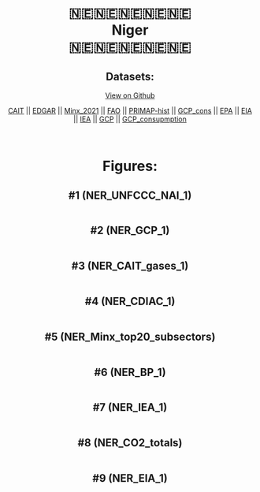 
<center>
<h1 align="center">
🇳🇪🇳🇪🇳🇪🇳🇪🇳🇪
<br>
Niger
<br>
🇳🇪🇳🇪🇳🇪🇳🇪🇳🇪
</h1>
<h2>Datasets:</h2>
<p><a href="https://github.com/dquintani/Greenhouse-Data/tree/master/country_data/NER_Niger/data">View on Github</a>
<br></p><p><a href="data/NER_CAIT.csv">CAIT</a> || <a href="data/NER_EDGAR.csv">EDGAR</a> || <a href="data/NER_Minx_2021.csv">Minx_2021</a> || <a href="data/NER_FAO.csv">FAO</a> || <a href="data/NER_PRIMAP-hist.csv">PRIMAP-hist</a> || <a href="data/NER_GCP_cons.csv">GCP_cons</a> || <a href="data/NER_EPA.csv">EPA</a> || <a href="data/NER_EIA.csv">EIA</a> || <a href="data/NER_IEA.csv">IEA</a> || <a href="data/NER_GCP.csv">GCP</a> || <a href="data/NER_GCP_consupmption.csv">GCP_consupmption</a></p><p><br></p>
<h1>Figures:</h1><h2>#1 (NER_UNFCCC_NAI_1)</h2>
<p><img alt="" src="figures/NER_UNFCCC_NAI_1.png" /></p><h2>#2 (NER_GCP_1)</h2>
<p><img alt="" src="figures/NER_GCP_1.png" /></p><h2>#3 (NER_CAIT_gases_1)</h2>
<p><img alt="" src="figures/NER_CAIT_gases_1.png" /></p><h2>#4 (NER_CDIAC_1)</h2>
<p><img alt="" src="figures/NER_CDIAC_1.png" /></p><h2>#5 (NER_Minx_top20_subsectors)</h2>
<p><img alt="" src="figures/NER_Minx_top20_subsectors.png" /></p><h2>#6 (NER_BP_1)</h2>
<p><img alt="" src="figures/NER_BP_1.png" /></p><h2>#7 (NER_IEA_1)</h2>
<p><img alt="" src="figures/NER_IEA_1.png" /></p><h2>#8 (NER_CO2_totals)</h2>
<p><img alt="" src="figures/NER_CO2_totals.png" /></p><h2>#9 (NER_EIA_1)</h2>
<p><img alt="" src="figures/NER_EIA_1.png" /></p>